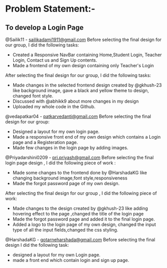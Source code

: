 # Problem Statement:- 
## To develop a Login Page

@Sailik11 - sailikadamj1911@gmail.com
Before selecting the final design for our group, I did the following tasks:
- Created a Responsive NavBar containing Home,Student Login, Teacher Login, Contact us and Sign Up contents.
- Made a frontend of my own design containing only Teacher's Login

After selecting the final design for our group, I did the following tasks:
- Made changes in the selected frontend design created by @gkhush-23 like background image, gave a black and yellow theme to design, changed font style.
- Discussed with @abhikk9 about more changes in my design 
- Uploaded my whole code in the Github.


@vedapatkar04 - patkarvedanti@gmail.com
Before selecting the final design for our group:
- Designed a layout for my own login page.
- Made a responsive front end of my own design which contains a Login page and a Registeration page.
- Made few changes in the login page by adding images.

@Priyadarshini0209 - pri.priyash@gmail.com
Before selecting the final login page design , I did the following piece of work :
- Made some changes to the frontend done by @HarshadaKG like changing background image,font style,responsiveness
- Made the forgot password page of my own design.

After selecting the final design for our group , I did the following piece of work:
- Made changes to the design created by @gkhush-23 like adding hovering effect to the page ,changed the title of the login page 
- Made the forgot password page and added it to the final login page.
- Added a logo to the login page of my own design, changed the input type of all the input fields,changed the css styling.

@HarshadaKG - gotarneharshada@gmail.com
Before selecting the final design I did the following task:
- designed a layout for my own Login page.
- made a front end which contain login and sign up page.



